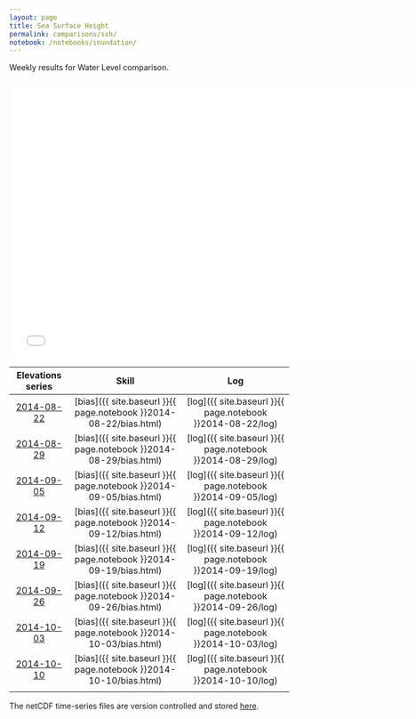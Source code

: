 ```yaml
---
layout: page
title: Sea Surface Height
permalink: comparisons/ssh/
notebook: /notebooks/inundation/
---
```


Weekly results for Water Level comparison.

<iframe width="750" height="500" frameBorder="0" src="{{ site.baseurl }}{{ page.notebook }}2014-10-10/ssh.html" name="iframe_inundation"> <p>Your browser does not support iframes.</p> </iframe>

<!--
| <a href="{{ site.baseurl }}{{ page.notebook }}2014-08-01/ssh.html" target="iframe_inundation">2014-08-01</a> | [bias]({{ site.baseurl }}{{ page.notebook }}2014-08-01/bias.html) | [log]({{ site.baseurl }}{{ page.notebook }}2014-08-01/log) |
| <a href="{{ site.baseurl }}{{ page.notebook }}2014-08-08/ssh.html" target="iframe_inundation">2014-08-08</a> | [bias]({{ site.baseurl }}{{ page.notebook }}2014-08-08/bias.html) | [log]({{ site.baseurl }}{{ page.notebook }}2014-08-08/log) |
| <a href="{{ site.baseurl }}{{ page.notebook }}2014-08-15/ssh.html" target="iframe_inundation">2014-08-15</a> | [bias]({{ site.baseurl }}{{ page.notebook }}2014-08-15/bias.html) | [log]({{ site.baseurl }}{{ page.notebook }}2014-08-15/log) |
-->



| Elevations series                                                                                            | Skill                                                              | Log                                                       |
|:------------------------------------------------------------------------------------------------------------:|:------------------------------------------------------------------:|:---------------------------------------------------------:|
| <a href="{{ site.baseurl }}{{ page.notebook }}2014-08-22/ssh.html" target="iframe_inundation">2014-08-22</a> | [bias]({{ site.baseurl }}{{ page.notebook }}2014-08-22/bias.html) | [log]({{ site.baseurl }}{{ page.notebook }}2014-08-22/log) |
| <a href="{{ site.baseurl }}{{ page.notebook }}2014-08-29/ssh.html" target="iframe_inundation">2014-08-29</a> | [bias]({{ site.baseurl }}{{ page.notebook }}2014-08-29/bias.html) | [log]({{ site.baseurl }}{{ page.notebook }}2014-08-29/log) |
| <a href="{{ site.baseurl }}{{ page.notebook }}2014-09-05/ssh.html" target="iframe_inundation">2014-09-05</a> | [bias]({{ site.baseurl }}{{ page.notebook }}2014-09-05/bias.html) | [log]({{ site.baseurl }}{{ page.notebook }}2014-09-05/log) |
| <a href="{{ site.baseurl }}{{ page.notebook }}2014-09-12/ssh.html" target="iframe_inundation">2014-09-12</a> | [bias]({{ site.baseurl }}{{ page.notebook }}2014-09-12/bias.html) | [log]({{ site.baseurl }}{{ page.notebook }}2014-09-12/log) |
| <a href="{{ site.baseurl }}{{ page.notebook }}2014-09-19/ssh.html" target="iframe_inundation">2014-09-19</a> | [bias]({{ site.baseurl }}{{ page.notebook }}2014-09-19/bias.html) | [log]({{ site.baseurl }}{{ page.notebook }}2014-09-19/log) |
| <a href="{{ site.baseurl }}{{ page.notebook }}2014-09-26/ssh.html" target="iframe_inundation">2014-09-26</a> | [bias]({{ site.baseurl }}{{ page.notebook }}2014-09-26/bias.html) | [log]({{ site.baseurl }}{{ page.notebook }}2014-09-26/log) |
| <a href="{{ site.baseurl }}{{ page.notebook }}2014-10-03/ssh.html" target="iframe_inundation">2014-10-03</a> | [bias]({{ site.baseurl }}{{ page.notebook }}2014-10-03/bias.html) | [log]({{ site.baseurl }}{{ page.notebook }}2014-10-03/log) |
| <a href="{{ site.baseurl }}{{ page.notebook }}2014-10-10/ssh.html" target="iframe_inundation">2014-10-10</a> | [bias]({{ site.baseurl }}{{ page.notebook }}2014-10-10/bias.html) | [log]({{ site.baseurl }}{{ page.notebook }}2014-10-10/log) |
|                                                                                                              |                                                                   |                                                            |

The netCDF time-series files are version controlled and stored [here](https://github.com/ocefpaf/secoora/tree/gh-pages/notebooks/inundation).
